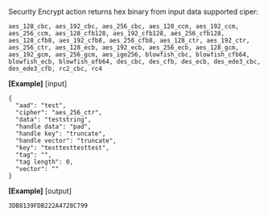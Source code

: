   Security Encrypt action returns hex binary from input data
  supported ciper:
  ```
  aes_128_cbc, aes_192_cbc, aes_256_cbc, aes_128_ccm, aes_192_ccm, aes_256_ccm, aes_128_cfb128, aes_192_cfb128, aes_256_cfb128, aes_128_cfb8, aes_192_cfb8, aes_256_cfb8, aes_128_ctr, aes_192_ctr, aes_256_ctr, aes_128_ecb, aes_192_ecb, aes_256_ecb, aes_128_gcm, aes_192_gcm, aes_256_gcm, aes_ige256, blowfish_cbc, blowfish_cfb64, blowfish_ecb, blowfish_ofb64, des_cbc, des_cfb, des_ecb, des_ede3_cbc, des_ede3_cfb, rc2_cbc, rc4
  ```

  **[Example]**
  [input]
  ```
  {
    "aad": "test",
    "cipher": "aes_256_ctr",
    "data": "teststring",
    "handle data": "pad",
    "handle key": "truncate",
    "handle vector": "truncate",
    "key": "testtesttesttest",
    "tag": "",
    "tag length": 0,
    "vector": ""
  }
  ```

  **[Example]**
  [output]
  ```
  3DB8139FDB222A4728C799
  ```
